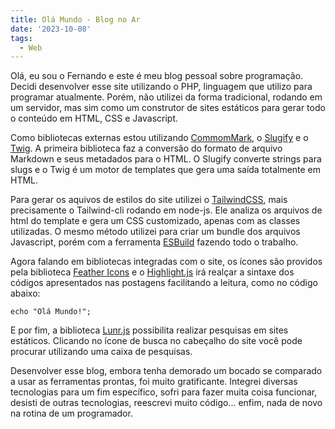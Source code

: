 ```yaml
---
title: Olá Mundo - Blog no Ar
date: '2023-10-08'
tags:
  - Web
---
```


Olá, eu sou o Fernando e este é meu blog pessoal sobre programação.
Decidi desenvolver esse site utilizando o PHP, linguagem que utilizo para programar atualmente. Porém, não utilizei da forma tradicional, rodando em um servidor, mas sim como um construtor de sites estáticos para gerar todo o conteúdo em HTML, CSS e Javascript. 

Como bibliotecas externas estou utilizando [CommomMark](https://github.com/thephpleague/commonmark), o [Slugify](https://github.com/cocur/slugify) e o [Twig](https://twig.symfony.com/). A primeira biblioteca faz a conversão do formato de arquivo Markdown e seus metadados para o HTML. O Slugify converte strings para slugs e o Twig é um motor de templates que gera uma saída totalmente em HTML.

Para gerar os aquivos de estilos do site utilizei o [TailwindCSS](https://tailwindcss.com/), mais precisamente o Tailwind-cli rodando em node-js. Ele analiza os arquivos de html do template e gera um CSS customizado, apenas com as classes utilizadas. O mesmo método utilizei para criar um bundle dos arquivos Javascript, porém com a ferramenta [ESBuild](https://esbuild.github.io/) fazendo todo o trabalho.

<i class="inline-block" data-feather="smile"></i> Agora falando em bibliotecas integradas com o site, os ícones são providos pela biblioteca [Feather Icons](https://feathericons.com/) e o [Highlight.js](https://highlightjs.org/) irá realçar a sintaxe dos códigos apresentados nas postagens facilitando a leitura, como no código abaixo:

<pre><code class="php">echo "Olá Mundo!";
</code></pre>

E por fim, a biblioteca [Lunr.js](https://lunrjs.com/) possibilita realizar pesquisas em sites estáticos. Clicando no ícone de busca no cabeçalho do site você pode procurar utilizando uma caixa de pesquisas.

Desenvolver esse blog, embora tenha demorado um bocado se comparado a usar as ferramentas prontas, foi muito gratificante. Integrei diversas tecnologias para um fim específico, sofri para fazer muita coisa funcionar, desisti de outras tecnologias, reescrevi muito código... enfim, nada de novo na rotina de um programador.